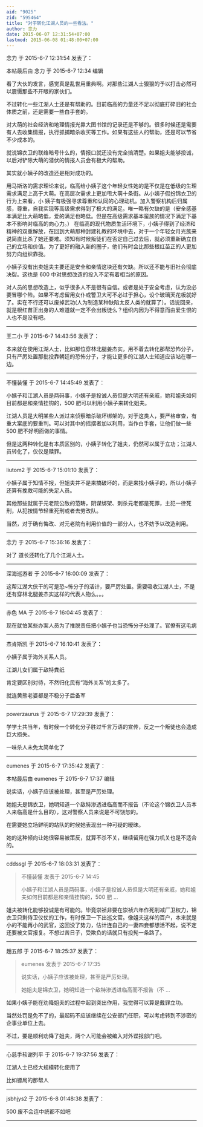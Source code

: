 ```yaml
---
aid: "9025"
zid: "595464"
title: "对于转化江湖人员的一些看法。"
author: 念力
date: 2015-06-07 12:31:54+07:00
lastmod: 2015-06-08 01:48:00+07:00
---
```


念力 于 2015-6-7 12:31:54 发表了：

本帖最后由 念力 于 2015-6-7 12:34 编辑

看了大伙的发言，感觉真是乱世用重典啊。对那些江湖人士狠狠的予以打击必然可以震慑那些不开眼的家伙们。

不过转化一些江湖人士还是有帮助的。目前临高的力量还不足以彻底打碎旧的社会体质之前，还是需要一些白手套的。

对大萌的社会经济和地理情报光靠大图书馆的记录还是不够的。很多时候还是需要有人去收集情报，执行抓捕暗杀收买等工作。如果有这些人的帮助，还是可以节省不少成本的。

就说锦衣卫的联络暗号什么的，情报口就还没有完全搞清楚。如果姐夫能够投诚，以后对铲除大萌的潜伏的情报人员会有极大的帮助。

其实就小姨子的改造还是相对成功的。

用马斯洛的需求理论来说，临高给小姨子这个年轻女性她的是不仅是在低级的生理需求满足上高于大萌。在高层次需求上更加甩大萌十条街。从小姨子假扮锦衣卫的行为上来看，小 姨子有极强寻求尊重和认同的心理动机。加入警察机构后归属感，尊重，自我实现等高级需求得到了极大的满足。唯一略有欠缺的是（安全感基本满足比大萌略低，爱的满足也略低。但是在高级需求基本蛮族的情况下满足下基本不影响对临高的向心力。） 在临高的现代物质生活环境下，小姨子得到了经济和精神的双重解放，在回到大萌那种封建礼教的环境中去，对于一个年轻女月光族来说简直比杀了她还要难。须知有时候叛徒们在否定自己过去后，就必须重新确立自己的立场和价值。为了更好的融入新的圈子，他们有时会比那些根红苗正的人更加努力向组织靠拢。

小姨子没有出卖姐夫主要还是安全和亲情这块还有欠缺。所以还不能与旧社会彻底决裂。这也是 600 中对思想改造的投入不足有着相当的原因。

对人员的思想改造上，似乎很多人不是很有自信。或者是处于安全考虑，认为没必要冒哪个险。如果不考虑留用女仆或警卫大可不必过于担心，设个玻璃天花板就好了。实在不行还可以废掉武功(人为制造某种缺陷太反人类的就算了）。话说回来，就是根红苗正出身的人难道就一定不会出叛徒么？组织内因为不得意而由爱生恨的人也不是没有吧。

---

王二小 于 2015-6-7 14:43:56 发表了：

本来就在使用江湖人士，比如那位穿林北腿姜杰实，用不着去转化那帮恐怖分子，只有严厉处置那批投靠朝廷的恐怖分子，才能让更多的江湖人士知道应该站在哪一边。

---

不懂装懂 于 2015-6-7 14:45:49 发表了：

小姨子和江湖人员是两码事，小姨子是投诚人员但是大明还有亲戚，她和姐夫如何目前都是和亲情挂钩的，500 肥可以利用小姨子来转化姐夫。

江湖人员是大明某些人派过来侦察暗杀破坏绑架的，对于这类人，要严格审查，有重大案底的要重判。可以对其中的摇摆者加以利用，当作白手套，让他们做一些 500 肥不好明面做的事情。

但是这两种转化是有本质区别的，小姨子转化了姐夫，仍然可以属于立功；江湖人员转化了，仅仅是赎罪。

---

liutom2 于 2015-6-7 15:01:10 发表了：

小姨子属于知情不报，但姐夫并不是来搞破坏的，而是来找小姨子的，所以小姨子还算有挽救可能的失足人员。

其他那些就属于元老院公敌的范畴，阴谋绑架、刺杀元老都是死罪，主犯一律死刑，从犯按情节轻重死刑或者去劳改队。

当然，对于确有悔改、对元老院有利用价值的一部分人，也不妨予以改造利用。

---

念力 于 2015-6-7 15:36:16 发表了：

对了 道长还转化了几个江湖人士。

---

深海巡游者 于 2015-6-7 16:00:09 发表了：

这帮江湖大侠干的可是恐~怖分子的活计，要严厉处置。需要吸收江湖人士，不是还有穿林北腿姜杰实这样的代表人物么。。。

---

赤色 MA 于 2015-6-7 16:04:45 发表了：

现在就怕某些办案人员为了推脱责任把小姨子也当恐怖分子处理了。官僚有这毛病

---

杰肯斯凯 于 2015-6-7 16:10:41 发表了：

小姨子属于海外关系人员。

江湖儿女们属于敌特粪纸

肯定要区别对待，不然归化民有“海外关系”的太多了。

就连黄熊老婆都是不稳分子后备军

---

powerzaurus 于 2015-6-7 17:29:39 发表了：

学学土共当年，有时候一个转化分子胜过千言万语的宣传，反之一个叛徒也会造成巨大损失。

一味杀人未免太简单化了

---

eumenes 于 2015-6-7 17:35:42 发表了：

本帖最后由 eumenes 于 2015-6-7 17:37 编辑

说实话，小姨子应该被处理，甚至是严厉处理。

她姐夫是锦衣卫，她明知道一个敌特渗透进临高而不报告（不论这个锦衣卫人员本人来临高是什么目的），这对警察人员来说是不可饶恕的。

在需要她立场鲜明的站队的时候她表现出一种可疑的暧昧。

她的这种倾向让她很容易被策反，就算不杀不关，继续留用在强力机关也是不适合的。

---

cddssgl 于 2015-6-7 18:03:31 发表了：

> 不懂装懂 发表于 2015-6-7 14:45
>
> 小姨子和江湖人员是两码事，小姨子是投诚人员但是大明还有亲戚，她和姐夫如何目前都是和亲情挂钩的，500 肥 ...

姐夫被转化能够投诚是有可能的。毕竟崇祯非要在崇祯六年作死削减厂卫权力，锦衣卫只剩侍卫仪仗的工作，有时保卫一下出巡文官。像姐夫这样的百户，本来就是小的不能再小的武官，这回没了势力，估计连自己的一妻四妾都想活不起，说不定还要被文官报复。不想过苦日子，受欺负的话就只有投髡一条路了。

---

趙五郎 于 2015-6-7 18:25:37 发表了：

> eumenes 发表于 2015-6-7 17:35
>
> 说实话，小姨子应该被处理，甚至是严厉处理。
>
> 她姐夫是锦衣卫，她明知道一个敌特渗透进临高而不报告（不 ...

如果小姨子能在劝降姐夫的过程中起到突出作用，我觉得可以算是戴罪立功。

当然处罚是免不了的，最起码不应该继续在公安部门任职，可以考虑转到不涉密的企事业单位上去。

不过，要是顺利劝降了姐夫，两个人可能会被编入对外谍报部门吧。

---

心慈手软谢列平 于 2015-6-7 19:37:56 发表了：

江湖人士已经大规模转化使用了

比如镖局的那帮人

---

jsbhjys2 于 2015-6-8 01:48:38 发表了：

500 废不会连中统都不如吧

---
